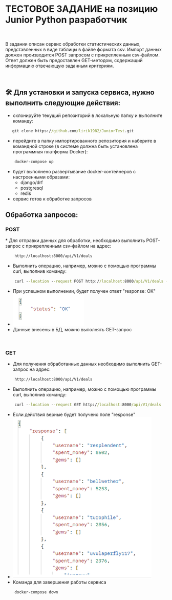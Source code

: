 <h1>ТЕСТОВОЕ ЗАДАНИЕ на позицию 
Junior Python разработчик 
</h1>
<br>

В задании описан сервис обработки статистических данных, представленных в виде таблицы в файле формата csv.
Импорт данных должен производится POST запросом с прикрепленным csv-файлом.
Ответ должен быть предоставлен GET-методом, содержащий информацию отвечающую заданным критериям.

<br>

## 🛠️ Для установки и запуска сервиса, нужно выполнить следующие действия:

- склонируйте текущий репозиторий в локальную папку и выполните команду:
 ```cmd
    git clone https://github.com/lirik1982/JuniorTest.git
```
- перейдите в папку импортированного репозитория и наберите в командной строке (в системе должна быть установлена программная платформа Docker):
```cmd
    docker-compose up
```
- будет выполнено развертывание docker-контейнеров с настроенными образами:
    - django/drf
    - postgresql
    - redis
 - сервис готов к обработке запросов


## Обработка запросов:
<h3>POST</h3>
* Для отправки данных для обработки, необходимо выполнить POST-запрос с прикрепленным csv-файлом на адрес:
 
```cmd
    http://localhost:8000/api/V1/deals
```
* Выполнить операцию, например, можно с помощью программы curl, выполнив команду:
 
```cmd
    curl --location --request POST http://localhost:8000/api/V1/deals -F "file=@deals.csv"
```

* При успешном выполнении, будет получен ответ "response: OK"
* ![ok](./Pics/1.png)
* Данные внесены в БД, можно выполнять GET-запрос

<br>
<h3>GET</h3>

* Для получения обработанных данных необходимо выполнить GET-запрос на адрес:<br>
```cmd
    http://localhost:8000/api/V1/deals
```
* Выполнить операцию, например, можно с помощью программы curl, выполнив команду:<br>
```cmd
    curl --location --request GET http://localhost:8000/api/V1/deals
```
* Если действия верные будет получено поле "response"<br>
* ![response](./Pics/2.png)
* Команда для завершения работы сервиса
```cmd
    docker-compose down
```


